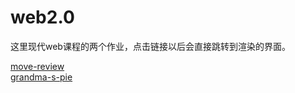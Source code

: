 # web2.0

这里现代web课程的两个作业，点击链接以后会直接跳转到渲染的界面。

[move-review](https://chengwenwu.github.io/web2.0/movie_review/tmnt.html)<br>
[grandma-s-pie](https://chengwenwu.github.io/web2.0//grandma-s-pie/index.html)<br>
